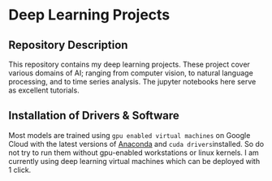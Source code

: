 # Deep Learning Projects

## Repository Description
This repository contains my deep learning projects. These project cover various domains of AI; ranging from computer vision, to natural language processing, and to time series analysis. The jupyter notebooks here serve as excellent tutorials.

## Installation of Drivers & Software
Most models are trained using `gpu enabled virtual machines` on Google Cloud with the latest versions of [Anaconda](https://www.anaconda.com/download/) and `cuda drivers`installed. So do not try to run them without gpu-enabled workstations or linux kernels. I am currently using deep learning virtual machines which can be deployed with 1 click.
